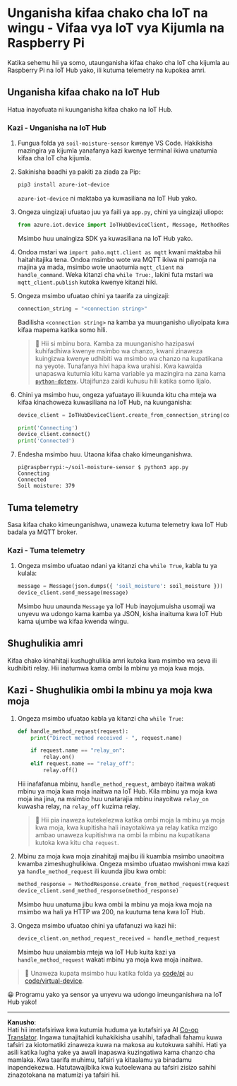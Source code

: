 <!--
CO_OP_TRANSLATOR_METADATA:
{
  "original_hash": "3ac42e284a7222c0e83d2d43231a364f",
  "translation_date": "2025-08-27T23:12:18+00:00",
  "source_file": "2-farm/lessons/4-migrate-your-plant-to-the-cloud/single-board-computer-connect-hub.md",
  "language_code": "sw"
}
-->
# Unganisha kifaa chako cha IoT na wingu - Vifaa vya IoT vya Kijumla na Raspberry Pi

Katika sehemu hii ya somo, utaunganisha kifaa chako cha IoT cha kijumla au Raspberry Pi na IoT Hub yako, ili kutuma telemetry na kupokea amri.

## Unganisha kifaa chako na IoT Hub

Hatua inayofuata ni kuunganisha kifaa chako na IoT Hub.

### Kazi - Unganisha na IoT Hub

1. Fungua folda ya `soil-moisture-sensor` kwenye VS Code. Hakikisha mazingira ya kijumla yanafanya kazi kwenye terminal ikiwa unatumia kifaa cha IoT cha kijumla.

1. Sakinisha baadhi ya pakiti za ziada za Pip:

    ```sh
    pip3 install azure-iot-device
    ```

    `azure-iot-device` ni maktaba ya kuwasiliana na IoT Hub yako.

1. Ongeza uingizaji ufuatao juu ya faili ya `app.py`, chini ya uingizaji uliopo:

    ```python
    from azure.iot.device import IoTHubDeviceClient, Message, MethodResponse
    ```

    Msimbo huu unaingiza SDK ya kuwasiliana na IoT Hub yako.

1. Ondoa mstari wa `import paho.mqtt.client as mqtt` kwani maktaba hii haitahitajika tena. Ondoa msimbo wote wa MQTT ikiwa ni pamoja na majina ya mada, msimbo wote unaotumia `mqtt_client` na `handle_command`. Weka kitanzi cha `while True:`, lakini futa mstari wa `mqtt_client.publish` kutoka kwenye kitanzi hiki.

1. Ongeza msimbo ufuatao chini ya taarifa za uingizaji:

    ```python
    connection_string = "<connection string>"
    ```

    Badilisha `<connection string>` na kamba ya muunganisho uliyoipata kwa kifaa mapema katika somo hili.

    > 💁 Hii si mbinu bora. Kamba za muunganisho hazipaswi kuhifadhiwa kwenye msimbo wa chanzo, kwani zinaweza kuingizwa kwenye udhibiti wa msimbo wa chanzo na kupatikana na yeyote. Tunafanya hivi hapa kwa urahisi. Kwa kawaida unapaswa kutumia kitu kama variable ya mazingira na zana kama [`python-dotenv`](https://pypi.org/project/python-dotenv/). Utajifunza zaidi kuhusu hili katika somo lijalo.

1. Chini ya msimbo huu, ongeza yafuatayo ili kuunda kitu cha mteja wa kifaa kinachoweza kuwasiliana na IoT Hub, na kuunganisha:

    ```python
    device_client = IoTHubDeviceClient.create_from_connection_string(connection_string)

    print('Connecting')
    device_client.connect()
    print('Connected')
    ```

1. Endesha msimbo huu. Utaona kifaa chako kimeunganishwa.

    ```output
    pi@raspberrypi:~/soil-moisture-sensor $ python3 app.py 
    Connecting
    Connected
    Soil moisture: 379
    ```

## Tuma telemetry

Sasa kifaa chako kimeunganishwa, unaweza kutuma telemetry kwa IoT Hub badala ya MQTT broker.

### Kazi - Tuma telemetry

1. Ongeza msimbo ufuatao ndani ya kitanzi cha `while True`, kabla tu ya kulala:

    ```python
    message = Message(json.dumps({ 'soil_moisture': soil_moisture }))
    device_client.send_message(message)
    ```

    Msimbo huu unaunda `Message` ya IoT Hub inayojumuisha usomaji wa unyevu wa udongo kama kamba ya JSON, kisha inaituma kwa IoT Hub kama ujumbe wa kifaa kwenda wingu.

## Shughulikia amri

Kifaa chako kinahitaji kushughulikia amri kutoka kwa msimbo wa seva ili kudhibiti relay. Hii inatumwa kama ombi la mbinu ya moja kwa moja.

## Kazi - Shughulikia ombi la mbinu ya moja kwa moja

1. Ongeza msimbo ufuatao kabla ya kitanzi cha `while True`:

    ```python
    def handle_method_request(request):
        print("Direct method received - ", request.name)
    
        if request.name == "relay_on":
            relay.on()
        elif request.name == "relay_off":
            relay.off()    
    ```

    Hii inafafanua mbinu, `handle_method_request`, ambayo itaitwa wakati mbinu ya moja kwa moja inaitwa na IoT Hub. Kila mbinu ya moja kwa moja ina jina, na msimbo huu unatarajia mbinu inayoitwa `relay_on` kuwasha relay, na `relay_off` kuzima relay.

    > 💁 Hii pia inaweza kutekelezwa katika ombi moja la mbinu ya moja kwa moja, kwa kupitisha hali inayotakiwa ya relay katika mzigo ambao unaweza kupitishwa na ombi la mbinu na kupatikana kutoka kwa kitu cha `request`.

1. Mbinu za moja kwa moja zinahitaji majibu ili kuambia msimbo unaoitwa kwamba zimeshughulikiwa. Ongeza msimbo ufuatao mwishoni mwa kazi ya `handle_method_request` ili kuunda jibu kwa ombi:

    ```python
    method_response = MethodResponse.create_from_method_request(request, 200)
    device_client.send_method_response(method_response)
    ```

    Msimbo huu unatuma jibu kwa ombi la mbinu ya moja kwa moja na msimbo wa hali ya HTTP wa 200, na kuutuma tena kwa IoT Hub.

1. Ongeza msimbo ufuatao chini ya ufafanuzi wa kazi hii:

    ```python
    device_client.on_method_request_received = handle_method_request
    ```

    Msimbo huu unaiambia mteja wa IoT Hub kuita kazi ya `handle_method_request` wakati mbinu ya moja kwa moja inaitwa.

> 💁 Unaweza kupata msimbo huu katika folda ya [code/pi](../../../../../2-farm/lessons/4-migrate-your-plant-to-the-cloud/code/pi) au [code/virtual-device](../../../../../2-farm/lessons/4-migrate-your-plant-to-the-cloud/code/virtual-device).

😀 Programu yako ya sensor ya unyevu wa udongo imeunganishwa na IoT Hub yako!

---

**Kanusho**:  
Hati hii imetafsiriwa kwa kutumia huduma ya kutafsiri ya AI [Co-op Translator](https://github.com/Azure/co-op-translator). Ingawa tunajitahidi kuhakikisha usahihi, tafadhali fahamu kuwa tafsiri za kiotomatiki zinaweza kuwa na makosa au kutokuwa sahihi. Hati ya asili katika lugha yake ya awali inapaswa kuzingatiwa kama chanzo cha mamlaka. Kwa taarifa muhimu, tafsiri ya kitaalamu ya binadamu inapendekezwa. Hatutawajibika kwa kutoelewana au tafsiri zisizo sahihi zinazotokana na matumizi ya tafsiri hii.